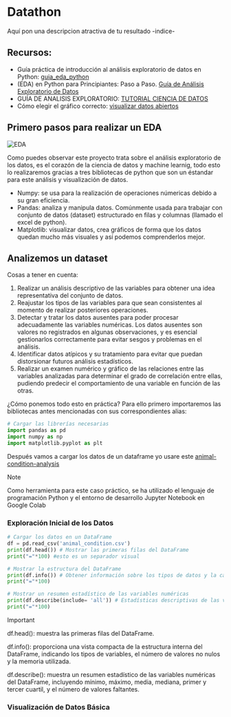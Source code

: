 # Datathon
Aquí pon una descripcion atractiva de tu resultado
-indice-
## Recursos:
* Guía práctica de introducción al análisis exploratorio de datos en Python: [guia_eda_python](https://datos.gob.es/sites/default/files/doc/file/guia_eda_python.pdf)
* (EDA) en Python para Principiantes: Paso a Paso. [Guía de Análisis Exploratorio de Datos](https://dataxpertos.com/guia-analisis-exploratorio-python-eda/)
* GUÍA DE ANALISIS EXPLORATORIO: [TUTORIAL CIENCIA DE DATOS](https://www.youtube.com/watch?v=-nCIBbdDQOg)
*  Cómo elegir el gráfico correcto: [visualizar datos abiertos](https://datos.gob.es/es/blog/como-elegir-el-grafico-correcto-para-visualizar-datos-abiertos)

## Primero pasos para realizar un EDA
![EDA](https://i0.wp.com/gravitar.biz/wp-content/uploads/2024/02/8-1.png?resize=752%2C387&ssl=1)

Como puedes observar este proyecto trata sobre el análisis exploratorio de los datos, es el corazón de la ciencia de datos y machine learnig, todo esto lo realizaremos gracias a tres bibliotecas de python que son un éstandar para este análisis y visualización de datos.
* Numpy: se usa para la realización de operaciones númericas debido a su gran eficiencia.
* Pandas: analiza y manipula datos. Comúnmente usada para trabajar con conjunto de datos (dataset) estructurado en filas y columnas (llamado el excel de python).
* Matplotlib: visualizar datos, crea gráficos de forma que los datos quedan mucho más visuales y así podemos comprenderlos mejor. 
## Analizemos un dataset
Cosas a tener en cuenta:
1. Realizar un análisis descriptivo de las variables para obtener una idea representativa del conjunto de
datos.
2. Reajustar los tipos de las variables para que sean consistentes al momento de realizar posteriores
operaciones.
3. Detectar y tratar los datos ausentes para poder procesar adecuadamente las variables numéricas. Los
datos ausentes son valores no registrados en algunas observaciones, y es esencial gestionarlos
correctamente para evitar sesgos y problemas en el análisis.
4. Identificar datos atípicos y su tratamiento para evitar que puedan distorsionar futuros análisis
estadísticos.
5. Realizar un examen numérico y gráfico de las relaciones entre las variables analizadas para determinar
el grado de correlación entre ellas, pudiendo predecir el comportamiento de una variable en función de
las otras.

¿Cómo ponemos todo esto en práctica?
Para ello primero importaremos las bibliotecas antes mencionadas con sus correspondientes alias:

```python
# Cargar las librerías necesarias
import pandas as pd
import numpy as np
import matplotlib.pyplot as plt
```
Después vamos a cargar los datos de un dataframe yo usare este [animal-condition-analysis](https://www.kaggle.com/code/francisoharaaidoo/hth-2023-animal-condition-analysis)

> [!NOTE]
> Como herramienta para este caso práctico, se ha utilizado el lenguaje de programación Python y el entorno
de desarrollo Jupyter Notebook en Google Colab

### Exploración Inicial de los Datos

```python
# Cargar los datos en un DataFrame
df = pd.read_csv('animal_condition.csv')
print(df.head()) # Mostrar las primeras filas del DataFrame
print("="*100) #esto es un separador visual

# Mostrar la estructura del DataFrame
print(df.info()) # Obtener información sobre los tipos de datos y la cantidad de valores no nulos
print("="*100)

# Mostrar un resumen estadístico de las variables numéricas
print(df.describe(include= 'all')) # Estadísticas descriptivas de las variables numéricas
print("="*100)
```

> [!IMPORTANT]
> df.head(): muestra las primeras filas del DataFrame.
> 
>  df.info(): proporciona una vista compacta de la estructura interna del DataFrame, indicando los
> tipos de variables, el número de valores no nulos y la memoria utilizada.
> 
> df.describe(): muestra un resumen estadístico de las variables numéricas del DataFrame,
> incluyendo mínimo, máximo, media, mediana, primer y tercer cuartil, y el número de valores
> faltantes.

### Visualización de Datos Básica
